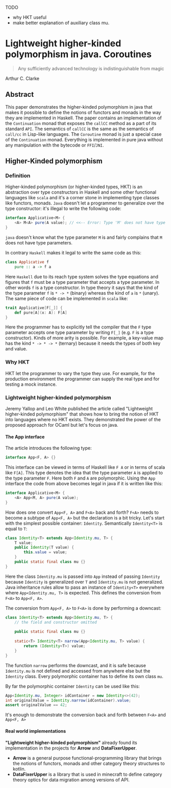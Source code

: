 TODO
- why HKT useful
- make better explanation of auxiliary class mu.

# Lightweight higher-kinded polymorphism in java. Coroutines

> Any sufficiently advanced technology is indistinguishable from magic

Arthur C. Clarke

## Abstract

This paper demonstrates the higher-kinded polymorphism in java that makes it possible to define the notions of functors and monads in the way they are implemented in Haskell. The paper contains an implementation of the `Continuation` monad that exposes the `callCC` method as a part of its standard `API`. The semantics of `callCC` is the same as the semantics of `call/cc` in Lisp-like languages. The `Coroutine` monad is just a special case of the `Continuation` monad. Everything is implemented in pure java without any manipulation with the bytecode or `FFI`/`JNI`.

## Higher-Kinded polymorphism

### Definition
Higher-kinded polymorphism (or higher-kinded types, HKT) is an abstraction over type constructors in Haskell and some other functional languages like `scala` and it's a corner stone in implementing type classes like functors, monads. `Java` doesn't let a programmer to generalize over the type constructor: it's illegal to write the following code:
```java
interface Applicative<M> {
    <A> M<A> pure(A value); // <<-- Error: Type 'M' does not have type parameters.
}
```
`java` doesn't know what the type parameter `M` is and fairly complains that `M` does not have type parameters.

In contrary `Haskell` makes it legal to write the same code as this:
```haskell
class Applicative f
    pure :: a -> f a
```
Here `Haskell` due to its reach type system solves the type equations and figures that `f` must be a type parameter that accepts a type parameter. In other words `f` is a type constructor. In type theory it says that the kind of the type parameter `f` is `* -> *` (binary) whereas the kind of `a` is `*` (unary). The same piece of code can be implemented in `scala` like:
```scala
trait Applicative[F[_]] {
    def pure[A](x: A): F[A]
}
```
Here the programmer has to explicitly tell the compiler  that the `F` type parameter accepts one type parameter by writing `F[_]` (e.g. `F` is a type constructor).
Kinds of more arity is possible. For example, a key-value map has the kind `* -> * -> *` (ternary) because it needs the types of both key and value.

### Why HKT

HKT let the programmer to vary the type they use. For example, for the production environment the programmer can supply the real type and for testing a mock instance.

### Lightweight higher-kinded polymorphism
Jeremy Yallop and Leo White published the article called "Lightweight higher-kinded polymorphism" that shows how to bring the notion of HKT into languages where no HKT exists. They demonstrated the power of the proposed approach for OCaml but let's focus on java.

#### The App interface
The article introduces the following type:
```java
interface App<F, A> {}
```
This interface can be viewed in terms of Haskell like `F A` or in terms of scala like `F[A]`. This type denotes the idea that the type parameter `A` is applied to the type parameter `F`. Here both `F` and `A` are polymorphic. Using the `App` interface the code from above becomes legal in java if it is written like this:
```java
interface Applicative<M> {
    <A> App<M, A> pure(A value);
}
```
How does one convert `App<F, A>` and `F<A>` back and forth? `F<A>` needs to become a subtype of `App<F, A>` but the declaration is a bit tricky. Let's start with the simplest possible container: `Identity`. Semantically `Identity<T>` is equal to `T`:
```java
class Identity<T> extends App<Identity.mu, T> {
    T value;
    public Identity(T value) {
        this.value = value;
    }
    public static final class mu {}
}
```
Here the class `Identity.mu` is passed into `App` instead of passing `Identity` because `Identity` is generalized over `T` and `Identity.mu` is not generalized. Java inheritance rules allow to pass an instance of `Identity<T>` everywhere where `App<Identity.mu, T>` is expected. This defines the conversion from `F<A>` to `App<F, A>`.

The conversion from `App<F, A>` to `F<A>` is done by performing a downcast:
```java
class Identity<T> extends App<Identity.mu, T> {
    // the field and constructor omitted
    
    public static final class mu {}
    
    static<T> Identity<T> narrow(App<Identity.mu, T> value) {
        return (Identity<T>) value;
    }
}
```
The function `narrow` performs the downcast, and it is safe because `Identity.mu` is not defined and accessed from anywhere else but the `Identity` class.
Every polymorphic container has to define its own class `mu`.

By far the polymorphic container `Identity` can be used like this:
```java
App<Identity.mu, Integer> idContainer = new Identity<>(42);
int originalValue = Identity.narrow(idContainer).value;
assert originalValue == 42;
```
It's enough to demonstrate the conversion back and forth between `F<A>` and `App<F, A>`

#### Real world implementations

**"Lightweight higher-kinded polymorphism"** already found its implementation in the projects for **Arrow** and **DataFixerUpper**.

- **Arrow** is a general purpose functional-programming library that brings the notions of functors, monads and other category theory structures to kotlin.
- **DataFixerUpper** is a library that is used in minecraft to define category theory optics for data migration among versions of API.